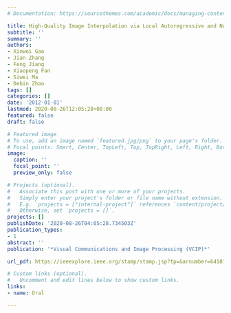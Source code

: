```yaml
---
# Documentation: https://sourcethemes.com/academic/docs/managing-content/

title: High-Quality Image Interpolation via Local Autoregressive and Nonlocal 3-D Sparse Regularization
subtitle: ''
summary: ''
authors:
- Xinwei Gao
- Jian Zhang
- Feng Jiang
- Xiaopeng Fan
- Siwei Ma
- Debin Zhao
tags: []
categories: []
date: '2012-01-01'
lastmod: 2020-08-26T12:05:28+08:00
featured: false
draft: false

# Featured image
# To use, add an image named `featured.jpg/png` to your page's folder.
# Focal points: Smart, Center, TopLeft, Top, TopRight, Left, Right, BottomLeft, Bottom, BottomRight.
image:
  caption: ''
  focal_point: ''
  preview_only: false

# Projects (optional).
#   Associate this post with one or more of your projects.
#   Simply enter your project's folder or file name without extension.
#   E.g. `projects = ["internal-project"]` references `content/project/deep-learning/index.md`.
#   Otherwise, set `projects = []`.
projects: []
publishDate: '2020-08-26T04:05:28.734503Z'
publication_types:
- 1
abstract: ''
publication: '*Visual Communications and Image Processing (VCIP)*'

url_pdf: https://ieeexplore.ieee.org/stamp/stamp.jsp?tp=&arnumber=6410749

# Custom links (optional).
#   Uncomment and edit lines below to show custom links.
links:
- name: Oral

---
```

